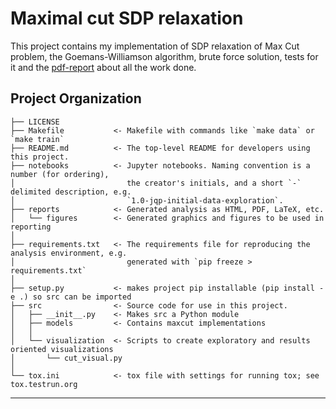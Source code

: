 Maximal cut SDP relaxation
==============================

This project contains my implementation of SDP relaxation of Max Cut problem, the Goemans-Williamson algorithm, brute force solution, tests for it and the [pdf-report](https://github.com/rvg77/max-cut/blob/master/reports/Max_cut_relaxation.pdf) about all the work done.

Project Organization
------------

    ├── LICENSE
    ├── Makefile           <- Makefile with commands like `make data` or `make train`
    ├── README.md          <- The top-level README for developers using this project.
    ├── notebooks          <- Jupyter notebooks. Naming convention is a number (for ordering),
    │                         the creator's initials, and a short `-` delimited description, e.g.
    │                         `1.0-jqp-initial-data-exploration`.
    ├── reports            <- Generated analysis as HTML, PDF, LaTeX, etc.
    │   └── figures        <- Generated graphics and figures to be used in reporting
    │
    ├── requirements.txt   <- The requirements file for reproducing the analysis environment, e.g.
    │                         generated with `pip freeze > requirements.txt`
    │
    ├── setup.py           <- makes project pip installable (pip install -e .) so src can be imported
    ├── src                <- Source code for use in this project.
    │   ├── __init__.py    <- Makes src a Python module
    │   ├── models         <- Contains maxcut implementations
    │   │
    │   └── visualization  <- Scripts to create exploratory and results oriented visualizations
    │       └── cut_visual.py
    │
    └── tox.ini            <- tox file with settings for running tox; see tox.testrun.org


--------
